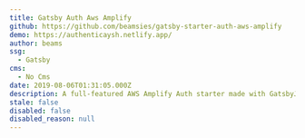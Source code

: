 ```yaml
---
title: Gatsby Auth Aws Amplify
github: https://github.com/beamsies/gatsby-starter-auth-aws-amplify
demo: https://authenticaysh.netlify.app/
author: beams
ssg:
  - Gatsby
cms:
  - No Cms
date: 2019-08-06T01:31:05.000Z
description: A full-featured AWS Amplify Auth starter made with GatsbyJS
stale: false
disabled: false
disabled_reason: null
---
```

